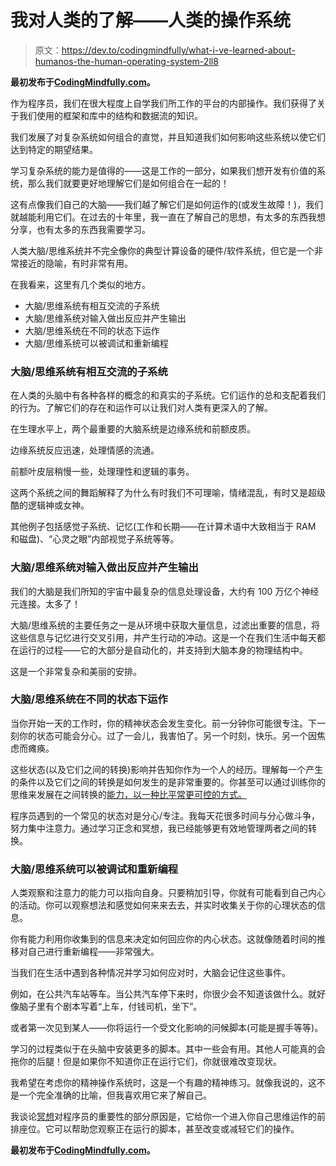 # 我对人类的了解——人类的操作系统

> 原文：<https://dev.to/codingmindfully/what-i-ve-learned-about-humanos-the-human-operating-system-2ll8>

**最初发布于[CodingMindfully.com](https://codingmindfully.com/what-ive-learned-about-humanos-the-human-operating-system)。**

作为程序员，我们在很大程度上自学我们所工作的平台的内部操作。我们获得了关于我们使用的框架和库中的结构和数据流的知识。

我们发展了对复杂系统如何组合的直觉，并且知道我们如何影响这些系统以使它们达到特定的期望结果。

学习复杂系统的能力是值得的——这是工作的一部分，如果我们想开发有价值的系统，那么我们就要更好地理解它们是如何组合在一起的！

这有点像我们自己的大脑——我们越了解它们是如何运作的(或发生故障！)，我们就越能利用它们。在过去的十年里，我一直在了解自己的思想，有太多的东西我想分享，也有太多的东西我需要学习。

人类大脑/思维系统并不完全像你的典型计算设备的硬件/软件系统，但它是一个非常接近的隐喻，有时非常有用。

在我看来，这里有几个类似的地方。

*   大脑/思维系统有相互交流的子系统
*   大脑/思维系统对输入做出反应并产生输出
*   大脑/思维系统在不同的状态下运作
*   大脑/思维系统可以被调试和重新编程

### 大脑/思维系统有相互交流的子系统

在人类的头脑中有各种各样的概念的和真实的子系统。它们运作的总和支配着我们的行为。了解它们的存在和运作可以让我们对人类有更深入的了解。

在生理水平上，两个最重要的大脑系统是边缘系统和前额皮质。

边缘系统反应迅速，处理情感的流通。

前额叶皮层稍慢一些，处理理性和逻辑的事务。

这两个系统之间的舞蹈解释了为什么有时我们不可理喻，情绪混乱，有时又是超级酷的逻辑神或女神。

其他例子包括感觉子系统、记忆(工作和长期——在计算术语中大致相当于 RAM 和磁盘)、“心灵之眼”内部视觉子系统等等。

### 大脑/思维系统对输入做出反应并产生输出

我们的大脑是我们所知的宇宙中最复杂的信息处理设备，大约有 100 万亿个神经元连接。太多了！

大脑/思维系统的主要任务之一是从环境中获取大量信息，过滤出重要的信息，将这些信息与记忆进行交叉引用，并产生行动的冲动。这是一个在我们生活中每天都在运行的过程——它的大部分是自动化的，并支持到大脑本身的物理结构中。

这是一个非常复杂和美丽的安排。

### 大脑/思维系统在不同的状态下运作

当你开始一天的工作时，你的精神状态会发生变化。前一分钟你可能很专注。下一刻你的状态可能会分心。过了一会儿，我害怕了。另一个时刻，快乐。另一个因焦虑而瘫痪。

这些状态(以及它们之间的转换)影响并告知你作为一个人的经历。理解每一个产生的条件以及它们之间的转换是如何发生的是非常重要的。你甚至可以通过训练你的思维来发展在之间转换的[能力，以一种比平常更可控的方式。](https://codingmindfully.com/the-ultimate-guide-to-meditation-for-programmers/)

程序员遇到的一个常见的状态对是分心/专注。我每天花很多时间与分心做斗争，努力集中注意力。通过学习正念和冥想，我已经能够更有效地管理两者之间的转换。

### 大脑/思维系统可以被调试和重新编程

人类观察和注意力的能力可以指向自身。只要稍加引导，你就有可能看到自己内心的活动。你可以观察想法和感觉如何来来去去，并实时收集关于你的心理状态的信息。

你有能力利用你收集到的信息来决定如何回应你的内心状态。这就像随着时间的推移对自己进行重新编程——非常强大。

当我们在生活中遇到各种情况并学习如何应对时，大脑会记住这些事件。

例如，在公共汽车站等车。当公共汽车停下来时，你很少会不知道该做什么。就好像脑子里有个剧本写着“上车，付钱司机，坐下”。

或者第一次见到某人——你将运行一个受文化影响的问候脚本(可能是握手等等)。

学习的过程类似于在头脑中安装更多的脚本。其中一些会有用。其他人可能真的会拖你的后腿！但是如果你不知道你正在运行它们，你就很难改变现状。

我希望在考虑你的精神操作系统时，这是一个有趣的精神练习。就像我说的，这不是一个完全准确的比喻，但我喜欢用它来了解自己。

我谈论[冥想](https://codingmindfully.com/the-ultimate-guide-to-meditation-for-programmers/)对程序员的重要性的部分原因是，它给你一个进入你自己思维运作的前排座位。它可以帮助您观察正在运行的脚本，甚至改变或减轻它们的操作。

**最初发布于[CodingMindfully.com](https://codingmindfully.com/what-ive-learned-about-humanos-the-human-operating-system)。**